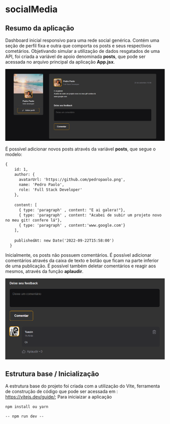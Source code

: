 # socialMedia
## Resumo da aplicação

Dashboard inicial responsivo para uma rede social genérica. Contém uma seção de perfil fixa e outra que comporta os posts e seus respectivos cometários. Objetivando simular a utilização de dados resgatados de uma API, foi criada a variável de apoio denominada **posts**, que pode ser acessada no arquivo principal da aplicação **App.jsx**.

<img src="./socialFeed/src/assets/dashboard.PNG" alt="Tela Principal"/>

É possível adicionar novos posts através da variável **posts**, que segue o modelo:

```
{
    id: 1,
    author: {
      avatarUrl: 'https://github.com/pedropaolo.png',
      name: 'Pedro Paolo', 
      role: 'Full Stack Developer'
    },

    content: [
      { type: 'paragraph' , content: "E ai galera!"},
      { type: 'paragraph' , content: "Acabei de subir um projeto novo no meu git! confere lá"},
      { type: 'paragraph' , content:'www.google.com'}
    ],

    publishedAt: new Date('2022-09-22T15:58:00')
  } 
```

Inicialmente, os posts não possuem comentários. É possível adicionar comentários através da caixa de texto e botão que ficam na parte inferior de uma publicação. É possível também deletar comentários e reagir aos mesmos, através da função **aplaudir**.

<img src="./socialFeed/src/assets/comment.PNG" alt="Comentário"/>



## Estrutura base / Inicialização

A estrutura base do projeto foi criada com a utilização do Vite, ferramenta de construção de código que pode ser acessada em : https://vitejs.dev/guide/; Para iniciaizar a aplicação

```
npm install ou yarn
```

```
-- npm run dev --
```


